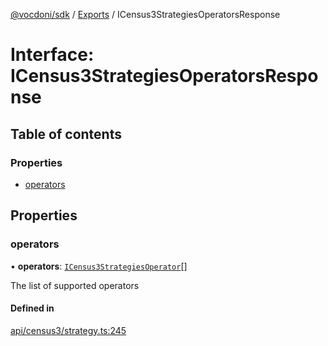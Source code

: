 [@vocdoni/sdk](/sdk) / [Exports](../modules) / ICensus3StrategiesOperatorsResponse

# Interface: ICensus3StrategiesOperatorsResponse

## Table of contents

### Properties

- [operators](ICensus3StrategiesOperatorsResponse#operators)

## Properties

### operators

• **operators**: [`ICensus3StrategiesOperator`](ICensus3StrategiesOperator)[]

The list of supported operators

#### Defined in

[api/census3/strategy.ts:245](https://github.com/vocdoni/vocdoni-sdk/blob/2244934/src/api/census3/strategy.ts#L245)
